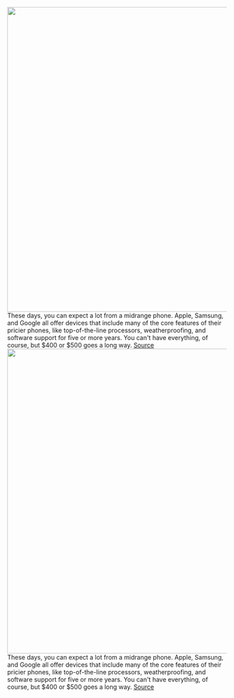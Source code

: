 <img src='https://cdn.vox-cdn.com/thumbor/rmR8kst6g7ZyqBps0Rj3tDZrTW4=/0x0:2040x1360/1200x675/filters:focal(857x517:1183x843)/cdn.vox-cdn.com/uploads/chorus_image/image/67732463/Best_phone_grid_16x9_2022_v2.11.jpg' width='700px' /><br/>
These days, you can expect a lot from a midrange phone. Apple, Samsung, and Google all offer devices that include many of the core features of their pricier phones, like top-of-the-line processors, weatherproofing, and software support for five or more years. You can't have everything, of course, but $400 or $500 goes a long way.
<a href='https://www.theverge.com/21420196/best-budget-smartphone-cheap'> Source <a/><img src='https://cdn.vox-cdn.com/thumbor/rmR8kst6g7ZyqBps0Rj3tDZrTW4=/0x0:2040x1360/1200x675/filters:focal(857x517:1183x843)/cdn.vox-cdn.com/uploads/chorus_image/image/67732463/Best_phone_grid_16x9_2022_v2.11.jpg' width='700px' /><br/>
These days, you can expect a lot from a midrange phone. Apple, Samsung, and Google all offer devices that include many of the core features of their pricier phones, like top-of-the-line processors, weatherproofing, and software support for five or more years. You can't have everything, of course, but $400 or $500 goes a long way.
<a href='https://www.theverge.com/21420196/best-budget-smartphone-cheap'> Source <a/>